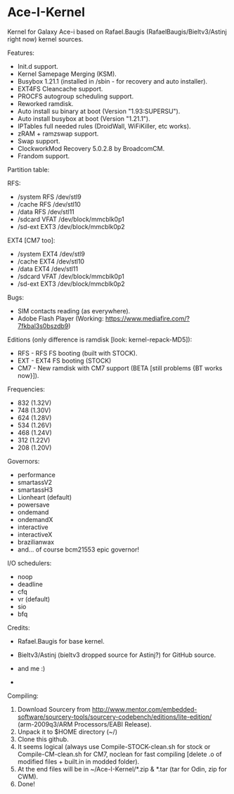 Ace-I-Kernel
============

Kernel for Galaxy Ace-i based on Rafael.Baugis (RafaelBaugis/Bieltv3/Astinj right now) kernel sources.

Features:
- Init.d support.
- Kernel Samepage Merging (KSM).
- Busybox 1.21.1 (installed in /sbin - for recovery and auto installer).
- EXT4FS Cleancache support.
- PROCFS autogroup scheduling support.
- Reworked ramdisk.
- Auto install su binary at boot (Version "1.93:SUPERSU").
- Auto install busybox at boot (Version "1.21.1").
- IPTables full needed rules (DroidWall, WiFiKiller, etc works).
- zRAM + ramzswap support.
- Swap support.
- ClockworkMod Recovery 5.0.2.8 by BroadcomCM.
- Frandom support.

Partition table:

RFS:
- /system	RFS	/dev/stl9
- /cache	RFS	/dev/stl10
- /data		RFS	/dev/stl11
- /sdcard	VFAT	/dev/block/mmcblk0p1
- /sd-ext	EXT3	/dev/block/mmcblk0p2

EXT4 [CM7 too]:
- /system	EXT4	/dev/stl9
- /cache	EXT4	/dev/stl10
- /data		EXT4	/dev/stl11
- /sdcard	VFAT	/dev/block/mmcblk0p1
- /sd-ext	EXT3	/dev/block/mmcblk0p2

Bugs:
- SIM contacts reading (as everywhere).
- Adobe Flash Player (Working: https://www.mediafire.com/?7fkbal3s0bszdb9)

Editions (only difference is ramdisk [look: kernel-repack-MD5]):
- RFS - RFS FS booting (built with STOCK).
- EXT - EXT4 FS booting (STOCK)
- CM7 - New ramdisk with CM7 support (BETA [still problems {BT works now}]).

Frequencies:
- 832 (1.32V)
- 748 (1.30V)
- 624 (1.28V)
- 534 (1.26V)
- 468 (1.24V)
- 312 (1.22V)
- 208 (1.20V)

Governors:
- performance
- smartassV2
- smartassH3
- Lionheart (default)
- powersave
- ondemand
- ondemandX
- interactive
- interactiveX
- brazilianwax
- and... of course bcm21553 epic governor!

I/O schedulers:
- noop
- deadline
- cfq
- vr (default)
- sio
- bfq

Credits:
- Rafael.Baugis for base kernel.
- Bieltv3/Astinj (bieltv3 dropped source for Astinj?) for GitHub source.
- and me :)

-

Compiling:

1. Download Sourcery from http://www.mentor.com/embedded-software/sourcery-tools/sourcery-codebench/editions/lite-edition/
(arm-2009q3/ARM Processors/EABI Release).
2. Unpack it to $HOME directory (~/)
3. Clone this github.
4. It seems logical (always use Compile-STOCK-clean.sh for stock or Compile-CM-clean.sh for CM7, noclean for fast compiling [delete .o of modified files + built.in in modded folder).
5. At the end files will be in ~/Ace-I-Kernel/*.zip & *.tar (tar for Odin, zip for CWM).
6. Done!
